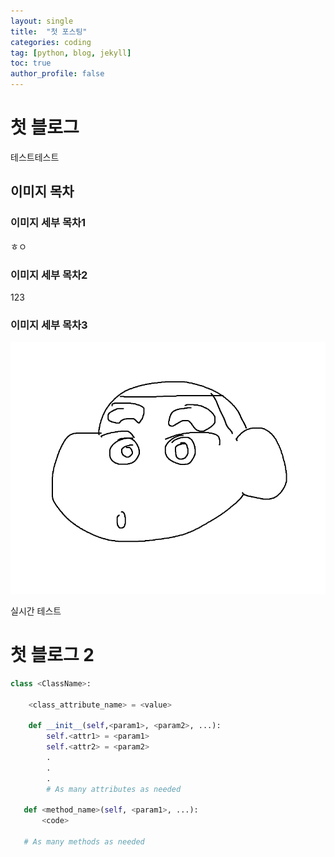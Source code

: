 ```yaml
---
layout: single
title:  "첫 포스팅"
categories: coding
tag: [python, blog, jekyll]
toc: true
author_profile: false
---
```


# 첫 블로그

테스트테스트
## 이미지 목차
### 이미지 세부 목차1
ㅎㅇ
### 이미지 세부 목차2
123
### 이미지 세부 목차3
![asd](../images/2023-02-07-first/asd.png)

실시간 테스트

# 첫 블로그 2

```python
class <ClassName>:

    <class_attribute_name> = <value>

    def __init__(self,<param1>, <param2>, ...):
        self.<attr1> = <param1>
        self.<attr2> = <param2>
        .
        .
        .
        # As many attributes as needed
    
   def <method_name>(self, <param1>, ...):
       <code>
       
   # As many methods as needed
   ```